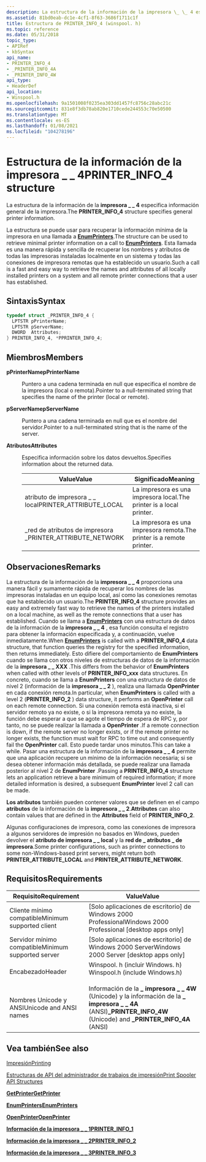 ```yaml
---
description: La estructura de la información de la impresora \_ \_ 4 especifica información general de la impresora. La estructura se puede usar para recuperar la información mínima de la impresora en una llamada a EnumPrinters.
ms.assetid: 81bd0eab-dc1e-4cf1-8f63-3686f1711c1f
title: Estructura de PRINTER_INFO_4 (winspool. h)
ms.topic: reference
ms.date: 05/31/2018
topic_type:
- APIRef
- kbSyntax
api_name:
- PRINTER_INFO_4
- _PRINTER_INFO_4A
- _PRINTER_INFO_4W
api_type:
- HeaderDef
api_location:
- Winspool.h
ms.openlocfilehash: 9a1501008f0235ea303dd1457fc8756c28abc21c
ms.sourcegitcommit: 831e8f3db78ab820e1710cede244553c70e50500
ms.translationtype: MT
ms.contentlocale: es-ES
ms.lasthandoff: 01/08/2021
ms.locfileid: "104278196"
---
```

# <a name="printer_info_4-structure"></a><span data-ttu-id="54638-103">Estructura de la información de la impresora \_ \_ 4</span><span class="sxs-lookup"><span data-stu-id="54638-103">PRINTER\_INFO\_4 structure</span></span>

<span data-ttu-id="54638-104">La estructura de la información de la **impresora \_ \_ 4** especifica información general de la impresora.</span><span class="sxs-lookup"><span data-stu-id="54638-104">The **PRINTER\_INFO\_4** structure specifies general printer information.</span></span>

<span data-ttu-id="54638-105">La estructura se puede usar para recuperar la información mínima de la impresora en una llamada a [**EnumPrinters**](enumprinters.md).</span><span class="sxs-lookup"><span data-stu-id="54638-105">The structure can be used to retrieve minimal printer information on a call to [**EnumPrinters**](enumprinters.md).</span></span> <span data-ttu-id="54638-106">Esta llamada es una manera rápida y sencilla de recuperar los nombres y atributos de todas las impresoras instaladas localmente en un sistema y todas las conexiones de impresora remotas que ha establecido un usuario.</span><span class="sxs-lookup"><span data-stu-id="54638-106">Such a call is a fast and easy way to retrieve the names and attributes of all locally installed printers on a system and all remote printer connections that a user has established.</span></span>

## <a name="syntax"></a><span data-ttu-id="54638-107">Sintaxis</span><span class="sxs-lookup"><span data-stu-id="54638-107">Syntax</span></span>


```C++
typedef struct _PRINTER_INFO_4 {
  LPTSTR pPrinterName;
  LPTSTR pServerName;
  DWORD  Attributes;
} PRINTER_INFO_4, *PPRINTER_INFO_4;
```



## <a name="members"></a><span data-ttu-id="54638-108">Miembros</span><span class="sxs-lookup"><span data-stu-id="54638-108">Members</span></span>

<dl> <dt>

<span data-ttu-id="54638-109">**pPrinterName**</span><span class="sxs-lookup"><span data-stu-id="54638-109">**pPrinterName**</span></span>
</dt> <dd>

<span data-ttu-id="54638-110">Puntero a una cadena terminada en null que especifica el nombre de la impresora (local o remota).</span><span class="sxs-lookup"><span data-stu-id="54638-110">Pointer to a null-terminated string that specifies the name of the printer (local or remote).</span></span>

</dd> <dt>

<span data-ttu-id="54638-111">**pServerName**</span><span class="sxs-lookup"><span data-stu-id="54638-111">**pServerName**</span></span>
</dt> <dd>

<span data-ttu-id="54638-112">Puntero a una cadena terminada en null que es el nombre del servidor.</span><span class="sxs-lookup"><span data-stu-id="54638-112">Pointer to a null-terminated string that is the name of the server.</span></span>

</dd> <dt>

<span data-ttu-id="54638-113">**Atributos**</span><span class="sxs-lookup"><span data-stu-id="54638-113">**Attributes**</span></span>
</dt> <dd>

<span data-ttu-id="54638-114">Especifica información sobre los datos devueltos.</span><span class="sxs-lookup"><span data-stu-id="54638-114">Specifies information about the returned data.</span></span>



| <span data-ttu-id="54638-115">Value</span><span class="sxs-lookup"><span data-stu-id="54638-115">Value</span></span>                       | <span data-ttu-id="54638-116">Significado</span><span class="sxs-lookup"><span data-stu-id="54638-116">Meaning</span></span>                          |
|-----------------------------|----------------------------------|
| <span data-ttu-id="54638-117">atributo de impresora \_ \_ local</span><span class="sxs-lookup"><span data-stu-id="54638-117">PRINTER\_ATTRIBUTE\_LOCAL</span></span>   | <span data-ttu-id="54638-118">La impresora es una impresora local.</span><span class="sxs-lookup"><span data-stu-id="54638-118">The printer is a local printer.</span></span>  |
| <span data-ttu-id="54638-119">\_red de atributos de impresora \_</span><span class="sxs-lookup"><span data-stu-id="54638-119">PRINTER\_ATTRIBUTE\_NETWORK</span></span> | <span data-ttu-id="54638-120">La impresora es una impresora remota.</span><span class="sxs-lookup"><span data-stu-id="54638-120">The printer is a remote printer.</span></span> |



 

</dd> </dl>

## <a name="remarks"></a><span data-ttu-id="54638-121">Observaciones</span><span class="sxs-lookup"><span data-stu-id="54638-121">Remarks</span></span>

<span data-ttu-id="54638-122">La estructura de la información de la **impresora \_ \_ 4** proporciona una manera fácil y sumamente rápida de recuperar los nombres de las impresoras instaladas en un equipo local, así como las conexiones remotas que ha establecido un usuario.</span><span class="sxs-lookup"><span data-stu-id="54638-122">The **PRINTER\_INFO\_4** structure provides an easy and extremely fast way to retrieve the names of the printers installed on a local machine, as well as the remote connections that a user has established.</span></span> <span data-ttu-id="54638-123">Cuando se llama a [**EnumPrinters**](enumprinters.md) con una estructura de datos de la información de la **impresora \_ \_ 4** , esa función consulta el registro para obtener la información especificada y, a continuación, vuelve inmediatamente.</span><span class="sxs-lookup"><span data-stu-id="54638-123">When [**EnumPrinters**](enumprinters.md) is called with a **PRINTER\_INFO\_4** data structure, that function queries the registry for the specified information, then returns immediately.</span></span> <span data-ttu-id="54638-124">Esto difiere del comportamiento de **EnumPrinters** cuando se llama con otros niveles de estructuras de datos de la información de la **impresora \_ \_ XXX** .</span><span class="sxs-lookup"><span data-stu-id="54638-124">This differs from the behavior of **EnumPrinters** when called with other levels of **PRINTER\_INFO\_xxx** data structures.</span></span> <span data-ttu-id="54638-125">En concreto, cuando se llama a **EnumPrinters** con una estructura de datos de nivel 2 (información de la **impresora \_ \_ 2** ), realiza una llamada **OpenPrinter** en cada conexión remota.</span><span class="sxs-lookup"><span data-stu-id="54638-125">In particular, when **EnumPrinters** is called with a level 2 (**PRINTER\_INFO\_2** ) data structure, it performs an **OpenPrinter** call on each remote connection.</span></span> <span data-ttu-id="54638-126">Si una conexión remota está inactiva, si el servidor remoto ya no existe, o si la impresora remota ya no existe, la función debe esperar a que se agote el tiempo de espera de RPC y, por tanto, no se puede realizar la llamada a **OpenPrinter** .</span><span class="sxs-lookup"><span data-stu-id="54638-126">If a remote connection is down, if the remote server no longer exists, or if the remote printer no longer exists, the function must wait for RPC to time out and consequently fail the **OpenPrinter** call.</span></span> <span data-ttu-id="54638-127">Esto puede tardar unos minutos.</span><span class="sxs-lookup"><span data-stu-id="54638-127">This can take a while.</span></span> <span data-ttu-id="54638-128">Pasar una estructura de la información de la **impresora \_ \_ 4** permite que una aplicación recupere un mínimo de la información necesaria; si se desea obtener información más detallada, se puede realizar una llamada posterior al nivel 2 de **EnumPrinter** .</span><span class="sxs-lookup"><span data-stu-id="54638-128">Passing a **PRINTER\_INFO\_4** structure lets an application retrieve a bare minimum of required information; if more detailed information is desired, a subsequent **EnumPrinter** level 2 call can be made.</span></span>

<span data-ttu-id="54638-129">**Los atributos** también pueden contener valores que se definen en el campo **atributos** de la información de la **impresora \_ \_ 2**.</span><span class="sxs-lookup"><span data-stu-id="54638-129">**Attributes** can also contain values that are defined in the **Attributes** field of **PRINTER\_INFO\_2**.</span></span>

<span data-ttu-id="54638-130">Algunas configuraciones de impresora, como las conexiones de impresora a algunos servidores de impresión no basados en Windows, pueden devolver el **atributo de impresora \_ \_ local** y la **red de \_ atributos \_ de impresora**.</span><span class="sxs-lookup"><span data-stu-id="54638-130">Some printer configurations, such as printer connections to some non-Windows-based print servers, might return both **PRINTER\_ATTRIBUTE\_LOCAL** and **PRINTER\_ATTRIBUTE\_NETWORK**.</span></span>

## <a name="requirements"></a><span data-ttu-id="54638-131">Requisitos</span><span class="sxs-lookup"><span data-stu-id="54638-131">Requirements</span></span>



| <span data-ttu-id="54638-132">Requisito</span><span class="sxs-lookup"><span data-stu-id="54638-132">Requirement</span></span> | <span data-ttu-id="54638-133">Value</span><span class="sxs-lookup"><span data-stu-id="54638-133">Value</span></span> |
|-------------------------------------|-----------------------------------------------------------------------------------------------------------|
| <span data-ttu-id="54638-134">Cliente mínimo compatible</span><span class="sxs-lookup"><span data-stu-id="54638-134">Minimum supported client</span></span><br/> | <span data-ttu-id="54638-135">\[Solo aplicaciones de escritorio\] de Windows 2000 Professional</span><span class="sxs-lookup"><span data-stu-id="54638-135">Windows 2000 Professional \[desktop apps only\]</span></span><br/>                                                |
| <span data-ttu-id="54638-136">Servidor mínimo compatible</span><span class="sxs-lookup"><span data-stu-id="54638-136">Minimum supported server</span></span><br/> | <span data-ttu-id="54638-137">\[Solo aplicaciones de escritorio\] de Windows 2000 Server</span><span class="sxs-lookup"><span data-stu-id="54638-137">Windows 2000 Server \[desktop apps only\]</span></span><br/>                                                      |
| <span data-ttu-id="54638-138">Encabezado</span><span class="sxs-lookup"><span data-stu-id="54638-138">Header</span></span><br/>                   | <dl> <span data-ttu-id="54638-139"><dt>Winspool. h (incluir Windows. h)</dt></span><span class="sxs-lookup"><span data-stu-id="54638-139"><dt>Winspool.h (include Windows.h)</dt></span></span> </dl> |
| <span data-ttu-id="54638-140">Nombres Unicode y ANSI</span><span class="sxs-lookup"><span data-stu-id="54638-140">Unicode and ANSI names</span></span><br/>   | <span data-ttu-id="54638-141">Información de la **\_ impresora \_ \_ 4W** (Unicode) y la información de la **\_ impresora \_ \_ 4A** (ANSI)</span><span class="sxs-lookup"><span data-stu-id="54638-141">**\_PRINTER\_INFO\_4W** (Unicode) and **\_PRINTER\_INFO\_4A** (ANSI)</span></span><br/>                           |



## <a name="see-also"></a><span data-ttu-id="54638-142">Vea también</span><span class="sxs-lookup"><span data-stu-id="54638-142">See also</span></span>

<dl> <dt>

[<span data-ttu-id="54638-143">Impresión</span><span class="sxs-lookup"><span data-stu-id="54638-143">Printing</span></span>](printdocs-printing.md)
</dt> <dt>

[<span data-ttu-id="54638-144">Estructuras de API del administrador de trabajos de impresión</span><span class="sxs-lookup"><span data-stu-id="54638-144">Print Spooler API Structures</span></span>](printing-and-print-spooler-structures.md)
</dt> <dt>

[<span data-ttu-id="54638-145">**GetPrinter**</span><span class="sxs-lookup"><span data-stu-id="54638-145">**GetPrinter**</span></span>](getprinter.md)
</dt> <dt>

[<span data-ttu-id="54638-146">**EnumPrinters**</span><span class="sxs-lookup"><span data-stu-id="54638-146">**EnumPrinters**</span></span>](enumprinters.md)
</dt> <dt>

[<span data-ttu-id="54638-147">**OpenPrinter**</span><span class="sxs-lookup"><span data-stu-id="54638-147">**OpenPrinter**</span></span>](openprinter.md)
</dt> <dt>

[<span data-ttu-id="54638-148">**Información de la impresora \_ \_ 1**</span><span class="sxs-lookup"><span data-stu-id="54638-148">**PRINTER\_INFO\_1**</span></span>](printer-info-1.md)
</dt> <dt>

[<span data-ttu-id="54638-149">**Información de la impresora \_ \_ 2**</span><span class="sxs-lookup"><span data-stu-id="54638-149">**PRINTER\_INFO\_2**</span></span>](printer-info-2.md)
</dt> <dt>

[<span data-ttu-id="54638-150">**Información de la impresora \_ \_ 3**</span><span class="sxs-lookup"><span data-stu-id="54638-150">**PRINTER\_INFO\_3**</span></span>](printer-info-3.md)
</dt> </dl>

 

 




